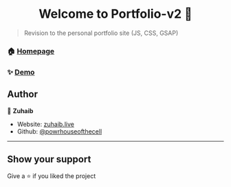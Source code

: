 <h1 align="center">Welcome to Portfolio-v2 👋</h1>
<p>
</p>

> Revision to the personal portfolio site (JS, CSS, GSAP)

### 🏠 [Homepage](https://zuhaib.live/Portfolio-v2)

### ✨ [Demo](https://zuhaib.live/Portfolio-v2)

## Author

👤 **Zuhaib**

-  Website: [zuhaib.live](https://zuhaib.live)
-  Github: [@powrhouseofthecell](https://github.com/powrhouseofthecell)

---

## Show your support

Give a ⭐️ if you liked the project
